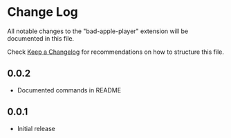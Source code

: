 # Change Log

All notable changes to the "bad-apple-player" extension will be documented in this file.

Check [Keep a Changelog](http://keepachangelog.com/) for recommendations on how to structure this file.

## 0.0.2

- Documented commands in README

## 0.0.1

- Initial release
